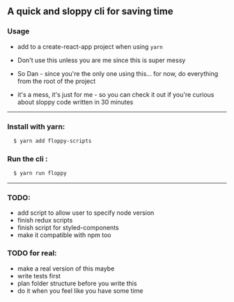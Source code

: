 ## A quick and sloppy cli for saving time

### Usage

- add to a create-react-app project when using `yarn`

- Don't use this unless you are me since this is super messy
- So Dan - since you're the only one using this... for now, do everything from the root of the project
- it's a mess, it's just for me - so you can check it out if you're curious about sloppy code written in 30 minutes 

***

### Install with yarn:

```sh
  $ yarn add floppy-scripts
```

### Run the cli :

```sh
  $ yarn run floppy
```

***

### TODO:

- add script to allow user to specify node version 
- finish redux scripts
- finish script for styled-components
- make it compatible with npm too

### TODO for real:

- make a real version of this maybe
- write tests first
- plan folder structure before you write this
- do it when you feel like you have some time
